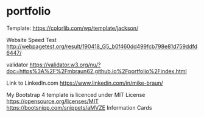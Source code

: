 # portfolio

Template: https://colorlib.com/wp/template/jackson/

Website Speed Test
http://webpagetest.org/result/190418_G5_b0f460dd499fcb798e81d759ddfd6447/

validator
https://validator.w3.org/nu/?doc=https%3A%2F%2Fmbraun62.github.io%2Fportfolio%2Findex.html

Link to LinkedIn.com
https://www.linkedin.com/in/mike-braun/

My Bootstrap 4 template is licenced under MIT License
https://opensource.org/licenses/MIT
https://bootsnipp.com/snippets/aMVZE Information Cards

